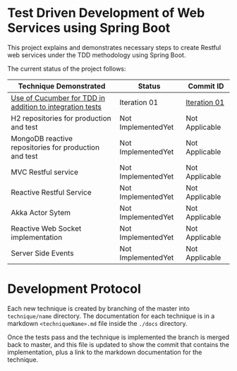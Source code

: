 # Test Driven Development of Web Services using Spring Boot

This project explains and demonstrates necessary steps to create Restful 
web services under the TDD methodology using Spring Boot.

The current status of the project follows:

| Technique Demonstrated | Status | Commit ID|
|------------------------|--------|----------|
|[Use of Cucumber for TDD in addition to integration tests][]| Iteration 01|[Iteration 01](../f1a9c8d27bb379a898a72bc8a3f0ba257904a1cd)|
|H2 repositories for production and test| Not ImplementedYet|Not Applicable|
|MongoDB reactive repositories for production and test|Not ImplementedYet|Not Applicable|
|MVC Restful service|Not ImplementedYet|Not Applicable|
|Reactive Restful Service|Not ImplementedYet|Not Applicable|
|Akka Actor Sytem|Not ImplementedYet|Not Applicable|
|Reactive Web Socket implementation|Not ImplementedYet|Not Applicable|
|Server Side Events| Not ImplementedYet|Not Applicable|


# Development Protocol

Each new technique is created by branching of the master into ``` technique/name``` directory.
The documentation for each technique is in a markdown ```<techniqueName>.md``` file inside the 
```./docs``` directory.

Once the tests pass and the technique is implemented the branch is merged back to master,
and this file is updated to show the commit that contains the implementation, plus a link 
to the markdown documentation for the technique.


[Use of Cucumber for TDD in addition to integration tests]:docs/cucumber.md
[Cucumber01]:f1a9c8d27bb379a898a72bc8a3f0ba257904a1cd
